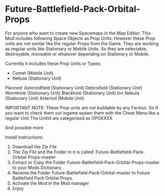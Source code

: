 # Future-Battlefield-Pack-Orbital-Props

For anyone who want to create new Spacemaps in the Map Editior.
This Mod includes following Space Objects as Prop Units:
However these Prop units are not similar like the regular Props from the Game.
They are working as regular units like Stationary or Mobile Units.
So they are selectable, destroyable, movaable or whatever depending on Stationary or Mobile.

Currently it includes these Prop Units or Types:
- Comet (Mobile Unit)
- Nebula (Stationary Unit)

Planned:
Asteroidfield (Stationary Unit)
Debrisfield (Stationary Unit)
Wormhole (Stationary Unit)
Blackhole (Stationary Unit)
Ion Nebula (Stationary Unit)
Asteriod (Mobile Unit)

IMPORTANT NOTE:
These Prop units are not buildable by any Faction.
So if you want to check them out ingame spawn them with the Cheat Menu like a regular Unit
The UnitId are categorized as OPOXXXX

And possible more

Install Instructions:
1) Download the Zip File 
2) The Zip File and the Folder in it is called: Future-Battlefield-Pack-Orbital-Props-master
3) Extract or Copy the Folder Future-Battlefield-Pack-Orbital-Props-master to your Mods Dictionary 
4) Rename the Folder Future-Battlefield-Pack-Orbital-master to Future Battlefield Pack Orbital Props. 
5) Activate the Mod in the Mod manager 
6) Enjoy 




